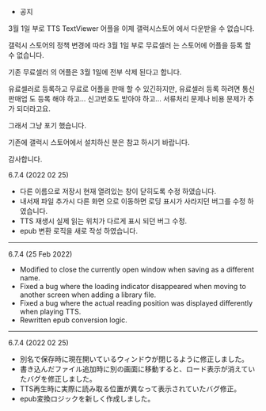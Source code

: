 * 공지

3월 1일 부로 TTS TextViewer 어플을 이제 갤럭시스토어 에서 다운받을 수 없습니다. 

갤럭시 스토어의 정책 변경에 따라 3월 1일 부로 무료셀러 는 스토어에 어플을 등록 할 수 없습니다. 

기존 무료셀러 의 어플은 3월 1일에 전부 삭제 된다고 합니다. 

유료셀러로 등록하고 무료로 어플을 판매 할 수 있긴하지만, 유료셀러 등록 하려면 통신판매업 도 등록 해야 하고... 신고번호도 받아야 하고... 서류처리 문제나 비용 문제가 추가 되더라고요.

그래서 그냥 포기 했습니다.

기존에 갤럭시 스토어에서 설치하신 분은 참고 하시기 바랍니다.

감사합니다.


6.7.4 (2022 02 25)
- 다른 이름으로 저장시 현재 열려있는 창이 닫히도록 수정 하였습니다. 
- 내서재 파일 추가시 다른 화면 으로 이동하면 로딩 표시가 사라지던 버그를 수정 하였습니다. 
- TTS 재생시 실제 읽는 위치가 다르게 표시 되던 버그 수정. 
- epub 변환 로직을 새로 작성 하였습니다.

---
6.7.4 (25 Feb 2022)
- Modified to close the currently open window when saving as a different name.
- Fixed a bug where the loading indicator disappeared when moving to another screen when adding a library file.
- Fixed a bug where the actual reading position was displayed differently when playing TTS.
- Rewritten epub conversion logic.

---

6.7.4 (2022 02 25)
- 別名で保存時に現在開いているウィンドウが閉じるように修正しました。
- 書き込んだファイル追加時に別の画面に移動すると、ロード表示が消えていたバグを修正しました。
- TTS再生時に実際に読み取る位置が異なって表示されていたバグ修正。
- epub変換ロジックを新しく作成しました。
